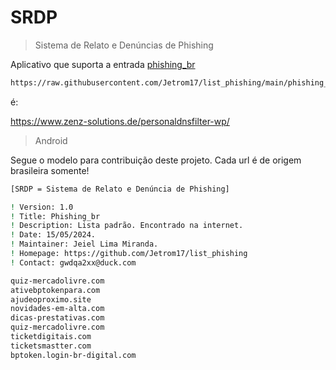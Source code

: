 # SRDP
> Sistema de Relato e Denúncias de Phishing

Aplicativo que suporta a entrada [phishing_br](https://raw.githubusercontent.com/Jetrom17/list_phishing/main/phishing_br.txt)
```bash
https://raw.githubusercontent.com/Jetrom17/list_phishing/main/phishing_br.txt
```
é:

https://www.zenz-solutions.de/personaldnsfilter-wp/
> Android

Segue o modelo para contribuição deste projeto. Cada url é de origem brasileira somente!

```bash
[SRDP = Sistema de Relato e Denúncia de Phishing]

! Version: 1.0
! Title: Phishing_br
! Description: Lista padrão. Encontrado na internet.
! Date: 15/05/2024.
! Maintainer: Jeiel Lima Miranda.
! Homepage: https://github.com/Jetrom17/list_phishing
! Contact: gwdqa2xx@duck.com

quiz-mercadolivre.com
ativebptokenpara.com
ajudeoproximo.site
novidades-em-alta.com
dicas-prestativas.com
quiz-mercadolivre.com
ticketdigitais.com
ticketsmastter.com
bptoken.login-br-digital.com
```
